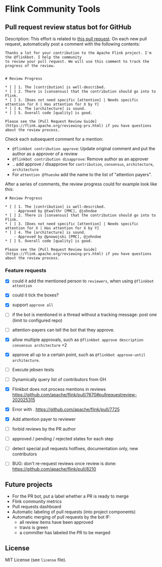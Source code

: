 # Flink Community Tools

## Pull request review status bot for GitHub

Description: This effort is related to [this pull request](https://github.com/apache/flink/pull/6873).
On each new pull request, automatically post a comment with the following contents:
```
Thanks a lot for your contribution to the Apache Flink project. I'm the @flinkbot. I help the community
to review your pull request. We will use this comment to track the progress of the review.


# Review Progress

* [ ] 1. The [contribution] is well-described.
* [ ] 2. There is [consensus] that the contribution should go into to Flink.
* [ ] 3. [Does not need specific [attention] | Needs specific attention for X | Has attention for X by Y]
* [ ] 4. The [architecture] is sound.
* [ ] 5. Overall code [quality] is good.

Please see the [Pull Request Review Guide](https://flink.apache.org/reviewing-prs.html) if you have questions about the review process.
```

Check each subsequent comment for a mention:

* `@flinkbot contribution approve`: Update original comment and put the author as a approver of a review
* `@flinkbot contribution disapprove`: Remove author as an approver
* .. add approve / disapprove for `contribution`, `consensus`, `architecture`, `architecture`
* For `attention @fhueske` add the name to the list of "attention payers".

After a series of comments, the review progress could for example look like this:

```
# Review Progress

* [ ] 1. The [contribution] is well-described.
    - Approved by @twalthr [PMC], @johndoe 
* [ ] 2. There is [consensus] that the contribution should go into to Flink.
* [ ] 3. [Does not need specific [attention] | Needs specific attention for X | Has attention for X by Y]
* [ ] 4. The [architecture] is sound.
    - Approved by @pnowojski [PMC], @johndoe
* [ ] 5. Overall code [quality] is good.

Please see the [Pull Request Review Guide](https://flink.apache.org/reviewing-prs.html) if you have questions about the review process.
```

### Feature requests

* [x] could it add the mentioned person to `reviewers`, when using `@flinkbot attention`
* [x] could it tick the boxes?
* [x] support `approve all`
* [ ] if the bot is mentioned in a thread without a tracking message: post one (limit to configured repo)
* [ ] attention-payers can tell the bot that they approve.
* [x] allow multiple approvals, such as `@flinkbot approve description consensus architecture` +2
* [x] approve all up to a certain point, such as `@flinkbot approve-until architecture`.
* [ ] Execute jebsen tests
* [ ] Dynamically query list of contributors from GH
* [x] Flinkbot does not process mentions in reviews https://github.com/apache/flink/pull/7670#pullrequestreview-202025315
* [x] Error with . https://github.com/apache/flink/pull/7725 
* [x] Add attention payer to reviewer
* [ ] forbid reviews by the PR author
* [ ] approved / pending / rejected states for each step
* [ ] detect special pull requests
    hotfixes, documentation only, new contributors
* [ ] BUG: don't re-request reviews once review is done: https://github.com/apache/flink/pull/8210


## Future projects
* For the PR bot, put a label whether a PR is ready to merge
* Flink community metrics
* Pull requests dashboard
* Automatic labeling of pull requests (into project components)
* Automatic merging of pull requests by the bot
	IF: 
	- all review items have been approved
	- travis is green
	- a committer has labeled the PR to be merged

## License

MIT License (see `license` file).
